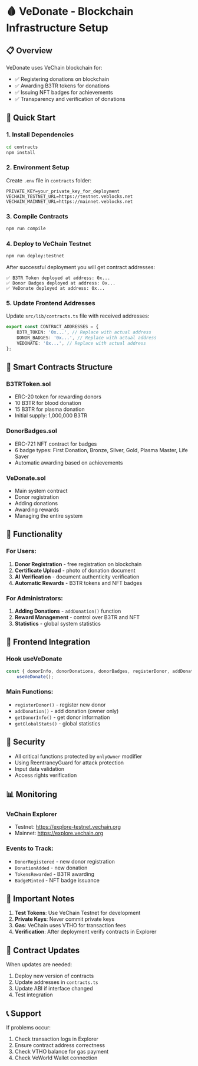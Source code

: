 # 🩸 VeDonate - Blockchain Infrastructure Setup

## 📋 Overview

VeDonate uses VeChain blockchain for:

- ✅ Registering donations on blockchain
- ✅ Awarding B3TR tokens for donations
- ✅ Issuing NFT badges for achievements
- ✅ Transparency and verification of donations

## 🚀 Quick Start

### 1. Install Dependencies

```bash
cd contracts
npm install
```

### 2. Environment Setup

Create `.env` file in `contracts` folder:

```env
PRIVATE_KEY=your_private_key_for_deployment
VECHAIN_TESTNET_URL=https://testnet.veblocks.net
VECHAIN_MAINNET_URL=https://mainnet.veblocks.net
```

### 3. Compile Contracts

```bash
npm run compile
```

### 4. Deploy to VeChain Testnet

```bash
npm run deploy:testnet
```

After successful deployment you will get contract addresses:

```
✅ B3TR Token deployed at address: 0x...
✅ Donor Badges deployed at address: 0x...
✅ VeDonate deployed at address: 0x...
```

### 5. Update Frontend Addresses

Update `src/lib/contracts.ts` file with received addresses:

```typescript
export const CONTRACT_ADDRESSES = {
	B3TR_TOKEN: '0x...', // Replace with actual address
	DONOR_BADGES: '0x...', // Replace with actual address
	VEDONATE: '0x...', // Replace with actual address
};
```

## 📄 Smart Contracts Structure

### B3TRToken.sol

- ERC-20 token for rewarding donors
- 10 B3TR for blood donation
- 15 B3TR for plasma donation
- Initial supply: 1,000,000 B3TR

### DonorBadges.sol

- ERC-721 NFT contract for badges
- 6 badge types: First Donation, Bronze, Silver, Gold, Plasma Master, Life Saver
- Automatic awarding based on achievements

### VeDonate.sol

- Main system contract
- Donor registration
- Adding donations
- Awarding rewards
- Managing the entire system

## 🔧 Functionality

### For Users:

1. **Donor Registration** - free registration on blockchain
2. **Certificate Upload** - photo of donation document
3. **AI Verification** - document authenticity verification
4. **Automatic Rewards** - B3TR tokens and NFT badges

### For Administrators:

1. **Adding Donations** - `addDonation()` function
2. **Reward Management** - control over B3TR and NFT
3. **Statistics** - global system statistics

## 🎯 Frontend Integration

### Hook useVeDonate

```typescript
const { donorInfo, donorDonations, donorBadges, registerDonor, addDonation } =
	useVeDonate();
```

### Main Functions:

- `registerDonor()` - register new donor
- `addDonation()` - add donation (owner only)
- `getDonorInfo()` - get donor information
- `getGlobalStats()` - global statistics

## 🔐 Security

- All critical functions protected by `onlyOwner` modifier
- Using ReentrancyGuard for attack protection
- Input data validation
- Access rights verification

## 📊 Monitoring

### VeChain Explorer

- Testnet: https://explore-testnet.vechain.org
- Mainnet: https://explore.vechain.org

### Events to Track:

- `DonorRegistered` - new donor registration
- `DonationAdded` - new donation
- `TokensRewarded` - B3TR awarding
- `BadgeMinted` - NFT badge issuance

## 🚨 Important Notes

1. **Test Tokens**: Use VeChain Testnet for development
2. **Private Keys**: Never commit private keys
3. **Gas**: VeChain uses VTHO for transaction fees
4. **Verification**: After deployment verify contracts in Explorer

## 🔄 Contract Updates

When updates are needed:

1. Deploy new version of contracts
2. Update addresses in `contracts.ts`
3. Update ABI if interface changed
4. Test integration

## 📞 Support

If problems occur:

1. Check transaction logs in Explorer
2. Ensure contract address correctness
3. Check VTHO balance for gas payment
4. Check VeWorld Wallet connection
